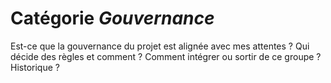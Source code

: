 # Catégorie *Gouvernance*

Est-ce que la gouvernance du projet est alignée avec mes attentes ? Qui décide des règles et comment ? Comment intégrer ou sortir de ce groupe ? Historique ?
